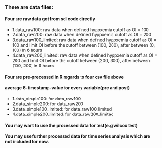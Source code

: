 ### There are data files:
#### Four are raw data got from sql code directly
* 1.data_raw100: raw data when defined hyppxemia cutoff as OI = 100
* 2.data_raw200: raw data when defined hyppxemia cutoff as OI = 200
* 3.data_raw100_limited: raw data when defined hyppxemia cutoff as OI = 100 and limit OI before the cutoff between (100, 200), after between (0, 100) in 6 hours
* 4.data_raw200_limited: raw data when defined hyppxemia cutoff as OI = 200 and limit OI before the cutoff between (200, 300), after between (100, 200) in 6 hours

#### Four are pre-precessed in R regards to four csv file above
#### average 6-timestamp-value for every variable(pre and post)
* 1.data_simple100: for data_raw100
* 2.data_simple200: for data_raw200
* 3.data_simple100_limited: for data_raw100_limited
* 4.data_simple200_limited: for data_raw200_limited
#### 
#### You may want to use the processed data for test(e.g wilcox test)

#### You may use further processed data for time series analysis which are not included for now. 

